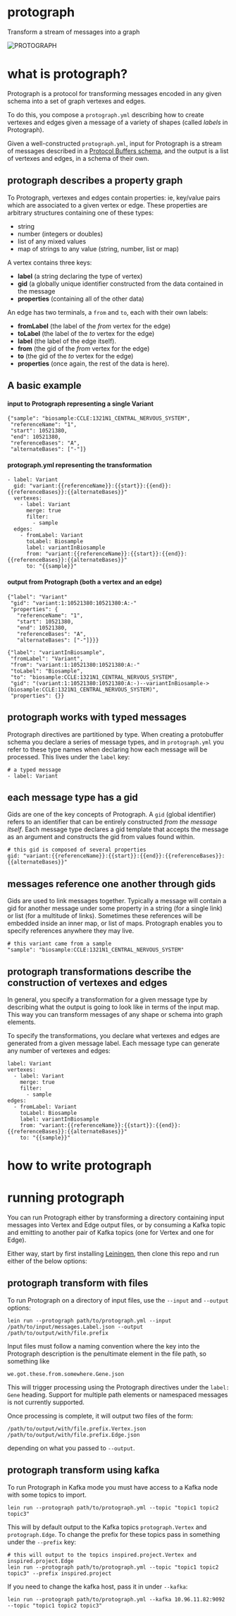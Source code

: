 # protograph

Transform a stream of messages into a graph

![PROTOGRAPH](https://github.com/bmeg/protograph/blob/master/resources/public/connections.jpg)

# what is protograph?

Protograph is a protocol for transforming messages encoded in any given schema into a set of graph vertexes and edges. 

To do this, you compose a `protograph.yml` describing how to create vertexes and edges given a message of a variety of shapes (called _labels_ in Protograph).

Given a well-constructed `protograph.yml`, input for Protograph is a stream of messages described in a [Protocol Buffers schema](https://developers.google.com/protocol-buffers/), and the output is a list of vertexes and edges, in a schema of their own.

## protograph describes a property graph

To Protograph, vertexes and edges contain properties: ie, key/value pairs which are associated to a given vertex or edge. These properties are arbitrary structures containing one of these types:

* string
* number (integers or doubles)
* list of any mixed values
* map of strings to any value (string, number, list or map)

A vertex contains three keys:

* **label** (a string declaring the type of vertex)
* **gid** (a globally unique identifier constructed from the data contained in the message
* **properties** (containing all of the other data)

An edge has two terminals, a `from` and `to`, each with their own labels:

* **fromLabel** (the label of the _from_ vertex for the edge)
* **toLabel** (the label of the _to_ vertex for the edge)
* **label** (the label of the edge itself).
* **from** (the gid of the _from_ vertex for the edge)
* **to** (the gid of the _to_ vertex for the edge)
* **properties** (once again, the rest of the data is here).

## A basic example

#### input to Protograph representing a single Variant

    {"sample": "biosample:CCLE:1321N1_CENTRAL_NERVOUS_SYSTEM",
     "referenceName": "1",
     "start": 10521380,
     "end": 10521380,
     "referenceBases": "A",
     "alternateBases": ["-"]}

#### protograph.yml representing the transformation

    - label: Variant
      gid: "variant:{{referenceName}}:{{start}}:{{end}}:{{referenceBases}}:{{alternateBases}}"
      vertexes:
        - label: Variant
          merge: true
          filter:
            - sample
      edges:
        - fromLabel: Variant
          toLabel: Biosample
          label: variantInBiosample
          from: "variant:{{referenceName}}:{{start}}:{{end}}:{{referenceBases}}:{{alternateBases}}"
          to: "{{sample}}"

#### output from Protograph (both a vertex and an edge)

    {"label": "Variant"
     "gid": "variant:1:10521380:10521380:A:-"
     "properties": {
       "referenceName": "1",
       "start": 10521380,
       "end": 10521380,
       "referenceBases": "A",
       "alternateBases": ["-"]}}}

    {"label": "variantInBiosample",
     "fromLabel": "Variant",
     "from": "variant:1:10521380:10521380:A:-"
     "toLabel": "Biosample",
     "to": "biosample:CCLE:1321N1_CENTRAL_NERVOUS_SYSTEM",
     "gid": "(variant:1:10521380:10521380:A:-)--variantInBiosample->(biosample:CCLE:1321N1_CENTRAL_NERVOUS_SYSTEM)",
     "properties": {}}

## protograph works with typed messages

Protograph directives are partitioned by type. When creating a protobuffer schema you declare a series of message types, and in `protograph.yml` you refer to these type names when declaring how each message will be processed. This lives under the `label` key:

    # a typed message
    - label: Variant

## each message type has a gid

Gids are one of the key concepts of Protograph. A `gid` (global identifier) refers to an identifier that can be entirely constructed *from the message itself*. Each message type declares a gid template that accepts the message as an argument and constructs the gid from values found within.

    # this gid is composed of several properties
    gid: "variant:{{referenceName}}:{{start}}:{{end}}:{{referenceBases}}:{{alternateBases}}"

## messages reference one another through gids

Gids are used to link messages together. Typically a message will contain a gid for another message under some property in a string (for a single link) or list (for a multitude of links). Sometimes these references will be embedded inside an inner map, or list of maps. Protograph enables you to specify references anywhere they may live.

    # this variant came from a sample
    "sample": "biosample:CCLE:1321N1_CENTRAL_NERVOUS_SYSTEM"

## protograph transformations describe the construction of vertexes and edges

In general, you specify a transformation for a given message type by describing what the output is going to look like in terms of the input map. This way you can transform messages of any shape or schema into graph elements.

To specify the transformations, you declare what vertexes and edges are generated from a given message label. Each message type can generate any number of vertexes and edges:

    label: Variant
    vertexes:
      - label: Variant
        merge: true
        filter:
          - sample
    edges:
      - fromLabel: Variant
        toLabel: Biosample
        label: variantInBiosample
        from: "variant:{{referenceName}}:{{start}}:{{end}}:{{referenceBases}}:{{alternateBases}}"
        to: "{{sample}}"
  
# how to write protograph



# running protograph

You can run Protograph either by transforming a directory containing input messages into Vertex and Edge output files, or by consuming a Kafka topic and emitting to another pair of Kafka topics (one for Vertex and one for Edge).

Either way, start by first installing [Leiningen](https://leiningen.org/), then clone this repo and run either of the below options:

## protograph transform with files

To run Protograph on a directory of input files, use the `--input` and `--output` options:

    lein run --protograph path/to/protograph.yml --input /path/to/input/messages.Label.json --output /path/to/output/with/file.prefix

Input files must follow a naming convention where the key into the Protograph description is the penultimate element in the file path, so something like

    we.got.these.from.somewhere.Gene.json

This will trigger processing using the Protograph directives under the `label: Gene` heading. Support for multiple path elements or namespaced messages is not currently supported.

Once processing is complete, it will output two files of the form:

    /path/to/output/with/file.prefix.Vertex.json
    /path/to/output/with/file.prefix.Edge.json

depending on what you passed to `--output`.

## protograph transform using kafka

To run Protograph in Kafka mode you must have access to a Kafka node with some topics to import. 

    lein run --protograph path/to/protograph.yml --topic "topic1 topic2 topic3"

This will by default output to the Kafka topics `protograph.Vertex` and `protograph.Edge`. To change the prefix for these topics pass in something under the `--prefix` key:

    # this will output to the topics inspired.project.Vertex and inspired.project.Edge
    lein run --protograph path/to/protograph.yml --topic "topic1 topic2 topic3" --prefix inspired.project

If you need to change the kafka host, pass it in under `--kafka`:

    lein run --protograph path/to/protograph.yml --kafka 10.96.11.82:9092 --topic "topic1 topic2 topic3"